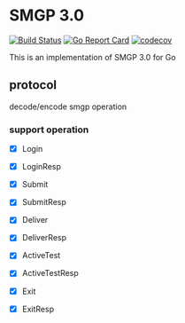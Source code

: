 # SMGP 3.0
[![Build Status](https://travis-ci.org/yedamao/go_smgp.svg?branch=master)](https://travis-ci.org/yedamao/go_smgp)
[![Go Report Card](https://goreportcard.com/badge/github.com/yedamao/go_smgp)](https://goreportcard.com/report/github.com/yedamao/go_smgp)
[![codecov](https://codecov.io/gh/yedamao/go_smgp/branch/master/graph/badge.svg)](https://codecov.io/gh/yedamao/go_smgp)

This is an implementation of SMGP 3.0 for Go

## protocol
decode/encode smgp operation

### support operation

- [x] Login
- [x] LoginResp
- [x] Submit
- [x] SubmitResp
- [x] Deliver
- [x] DeliverResp
- [x] ActiveTest
- [x] ActiveTestResp
- [x] Exit
- [x] ExitResp


